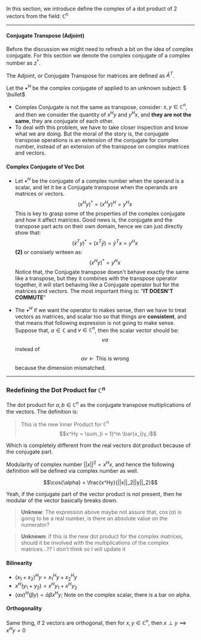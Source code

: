 In this section, we introduce define the complex of a dot product of 2 vectors from the field: $\mathbb{C}^n$

---
#### **Conjugate Transpose (Adjoint)**
Before the discussion we might need to refresh a bit on the idea of complex conjugate. For this section we denote the complex conjugate of a complex number as $z^*$. 

The Adjoint, or Conjugate Transpose for matrices are defined as $\bar{A}^T$.

Let the $\bullet^H$ be the complex conjugate of applied to an unknown subject: $
\bullet$

* Complex Conjugate is not the same as transpose, consider: $x,y \in \mathbb{C}^n$, and then we consider the quantity of $x^H y$ and $y^H x$, and **they are not the same**, they are conjugate of each other. 
* To deal with this problem, we have to take closer inspection and know what we are doing. But the moral of the story is, the conjugate transpose operations is an extension of the conjugate for complex number, instead of an extension of the transpose on complex matrices and vectors. 


#### **Complex Conjugate of Vec Dot**

* Let $\bullet^H$  be the conjugate of a complex number when the operand is a scalar, and let it be a Conjugate transpose when the operands are matrices or vectors. 
$$(x^Hy)^* =(x^Hy)^H= y^Hx$$
This is key to grasp some of the properties of the complex conjugate and how it affect matrices. Good news is, the conjugate and the transpose part acts on their own domain, hence we can just directly show that: 
$$(\bar{x}^Ty)^* = (x^T\bar{y}) = \bar{y}^Tx = y^Hx$$ **(2)**
or consisely writeen as: 
$$(x^Hy)^*= y^Hx$$
Notice that, the Conjugate transpose doesn't behave exactly the same like a transpose, but they it combines with the transpose operator together, it will start behaving like a Conjugate operator but for the matrices and vectors. 
The most important thing is: "**IT DOESN'T COMMUTE**" 


* The $\bullet^H$ if we want the operator to makes sense, then we have to treat vectors as matrices, and scalar too so that things are **consistent**, and that means that following expression is not going to make sense. Suppose that, $\alpha \in \mathbb{C}$ and $v \in \mathbb{C}^n$, then the scalar vector should be: $$v\alpha$$ instead of $$\alpha v \leftarrow \text{This is wrong}$$ because the dimension mismatched. 

---

### **Redefining the Dot Product for $\mathbb{C}^n$**

The dot product for $a, b\in \mathbb{C}^n$ as the conjugate transpose multiplications of the vectors. The definition is: 
> This is the new Inner Product for $\mathbb{C}^n$
> $$x^Hy = \sum_{i = 1}^m \bar{x_i}y_i$$

Which is completely different from the real vectors dot product because of the conjugate part. 

Modularity of complex number $||x||^2 = x^Hx$, and hence the following definition will be defined via complex number as well. 

$$\cos{\alpha} = \frac{x^Hy}{||x||_2||y||_2}$$

Yeah, if the conjugate part of the vector product is not present, then he modular of the vector basically breaks down. 

> **Unknow**: The expression above maybe not assure that, $\cos(\alpha)$ is going to be a real number, is there an absolute value on the numerator? 

> **Unknown**: if this is the new dot product for the complex matrices, should it be involved with the multiplications of the complex matrices...?? 
> I don't think so I will update it



#### **Bilinearity**
* $(x_1 + x_2)^Hy = x_1^Hy + x_2^Hy$
* $x^H(y_1 + y_2) = x^Hy_1 + x^Hy_2$
* $(\alpha x)^H(\beta y) = \bar{\alpha}\beta x^Hy$; Note on the complex scalar, there is a bar on alpha. 

#### **Orthogonality**

Same thing, if 2 vectors are orthogonal, then for $x, y \in \mathbb{C}^n$, then $x\perp y \implies x^Hy = 0$

